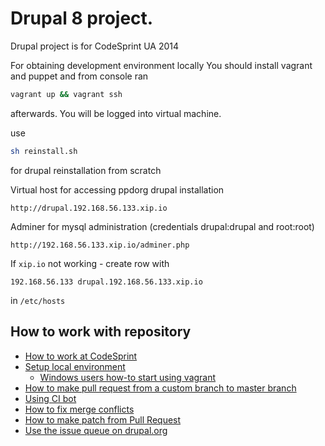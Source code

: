 Drupal 8 project.
======

Drupal project is for CodeSprint UA 2014

For obtaining development environment locally You should install vagrant and puppet and from console ran
```sh
vagrant up && vagrant ssh
```
afterwards.
You will be logged into virtual machine.

use 
```sh
sh reinstall.sh
```
for drupal reinstallation from scratch

Virtual host for accessing ppdorg drupal installation 

```
http://drupal.192.168.56.133.xip.io
```

Adminer for mysql administration (credentials drupal:drupal and root:root)

```
http://192.168.56.133.xip.io/adminer.php
```


If ```xip.io``` not working - create row with

```hosts
192.168.56.133 drupal.192.168.56.133.xip.io
```

in ```/etc/hosts```

## How to work with repository
* [How to work at CodeSprint](https://www.drupal.org/node/2366003)
* [Setup local environment](https://www.drupal.org/node/2365529)
  * [Windows users how-to start using vagrant](https://www.drupal.org/node/2366111)
* [How to make pull request from a custom branch to master branch](https://www.drupal.org/node/2366127)
* [Using CI bot](https://www.drupal.org/node/2366145)
* [How to fix merge conflicts](https://www.drupal.org/node/2366341)
* [How to make patch from Pull Request](https://www.drupal.org/node/2366379)
* [Use the issue queue on drupal.org](https://www.drupal.org/node/2366385)
